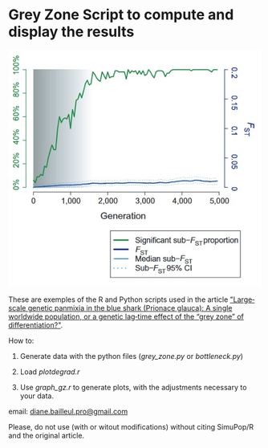 # Grey Zone Script to compute and display the results

![Illustration of the grey zone for Ne=100K](./grey_zone.jpg)


These are exemples of the R and Python scripts used in the article ["Large‐scale genetic panmixia in the blue shark (Prionace glauca): A single 
worldwide population, or a genetic lag‐time effect of the “grey zone” of differentiation?"](https://onlinelibrary.wiley.com/doi/10.1111/eva.12591).

How to:

1. Generate data with the python files (*grey_zone.py* or *bottleneck.py*)

2. Load *plotdegrad.r*

3. Use *graph_gz.r* to generate plots, with the adjustments necessary to your data.

email: diane.bailleul.pro@gmail.com

Please, do not use (with or witout modifications) without citing SimuPop/R and the original article.
